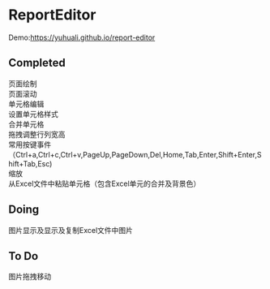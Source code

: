 # ReportEditor

Demo:https://yuhuali.github.io/report-editor

## Completed

页面绘制  
页面滚动  
单元格编辑  
设置单元格样式  
合并单元格  
拖拽调整行列宽高  
常用按键事件（Ctrl+a,Ctrl+c,Ctrl+v,PageUp,PageDown,Del,Home,Tab,Enter,Shift+Enter,Shift+Tab,Esc)  
缩放  
从Excel文件中粘贴单元格（包含Excel单元的合并及背景色）  

## Doing

图片显示及显示及复制Excel文件中图片  

## To Do

图片拖拽移动  

